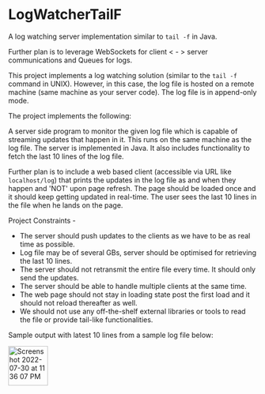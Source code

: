 # LogWatcherTailF
A log watching server implementation similar to `tail -f` in Java.

Further plan is to leverage WebSockets for client < - > server communications and Queues for logs.


This project implements a log watching solution (similar to the `tail -f` command in UNIX). However, in this case, the log file is hosted on a remote machine (same machine as your server code). The log file is in append-only mode.

The project implements the following:

A server side program to monitor the given log file which is capable of streaming updates that happen in it. This runs on the same machine as the log file. The server is implemented in Java. It also includes functionality to fetch the last 10 lines of the log file.

Further plan is to include a web based client (accessible via URL like `localhost/log`) that prints the updates in the log file as and when they happen and 'NOT' upon page refresh. The page should be loaded once and it should keep getting updated in real-time. The user sees the last 10 lines in the file when he lands on the page.

Project Constraints -
- The server should push updates to the clients as we have to be as real time as possible.
- Log file may be of several GBs, server should be optimised for retrieving the last 10 lines.
- The server should not retransmit the entire file every time. It should only send the updates.
- The server should be able to handle multiple clients at the same time.
- The web page should not stay in loading state post the first load and it should not reload thereafter as well.
- We should not use any off-the-shelf external libraries or tools to read the file or provide tail-like functionalities.

Sample output with latest 10 lines from a sample log file below:

<img width="80" alt="Screenshot 2022-07-30 at 11 36 07 PM" src="https://user-images.githubusercontent.com/6997802/181936083-5b4cdb04-0580-4a15-a794-5cadacf60e4e.png">
